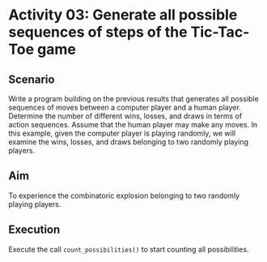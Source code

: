 # Activity 03: Generate all possible sequences of steps of the Tic-Tac-Toe game

## Scenario 

Write a program building on the previous results that generates all possible sequences of moves between a computer player and a human player. Determine the number of different wins, losses, and draws in terms of action sequences. Assume that the human player may make any moves. In this example, given the computer player is playing randomly, we will examine the wins, losses, and draws belonging to two randomly playing players. 

## Aim 

To experience the combinatoric explosion belonging to two randomly playing players.

## Execution 

Execute the call `count_possibilities()` to start counting all possibilities.